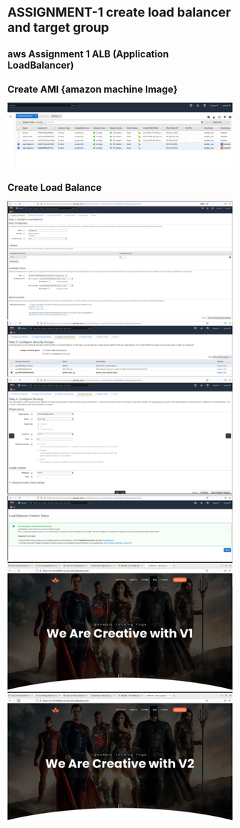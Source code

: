 # ASSIGNMENT-1 create load balancer and target group 

## aws Assignment 1 ALB (Application LoadBalancer)

## Create AMI {amazon machine Image}




<img src=./snaps/5.png>




## Create Load Balance


<img src=./snaps/1.png>


<img src=./snaps/2.png>


<img src=./snaps/3.png>

<img src=./snaps/4.png>


<img src=./snaps/6.png>

<img src=./snaps/7.png>

